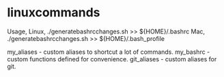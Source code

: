 # linuxcommands

Usage,
Linux,
./generatebashrcchanges.sh >> ${HOME}/.bashrc
Mac,
./generatebashrcchanges.sh >> ${HOME}/.bash_profile

my_aliases - custom aliases to shortcut a lot of commands.
my_bashrc - custom functions defined for convenience.
git_aliases - custom aliases for git.


